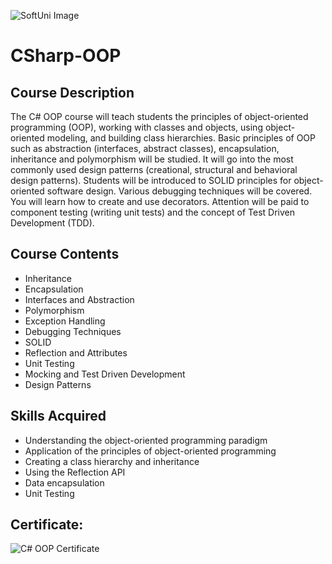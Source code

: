 ![SoftUni Image](https://camo.githubusercontent.com/462508ef76114a5042dc7f65ad7ca653c438afa88e43438568a2b90b5c82bb16/68747470733a2f2f656e637279707465642d74626e302e677374617469632e636f6d2f696d616765733f713d74626e3a414e643947635252493277667a56367550786751714333705534524c3232534348335138446e4b69506726757371703d434155)

# CSharp-OOP

## Course Description

The C# OOP course will teach students the principles of object-oriented programming (OOP), working with classes and objects, using object-oriented modeling, and building class hierarchies. Basic principles of OOP such as abstraction (interfaces, abstract classes), encapsulation, inheritance and polymorphism will be studied. It will go into the most commonly used design patterns (creational, structural and behavioral design patterns). Students will be introduced to SOLID principles for object-oriented software design. Various debugging techniques will be covered. You will learn how to create and use decorators. Attention will be paid to component testing (writing unit tests) and the concept of Test Driven Development (TDD).

## Course Contents

* Inheritance
* Encapsulation
* Interfaces and Abstraction
* Polymorphism
* Exception Handling
* Debugging Techniques
* SOLID
* Reflection and Attributes
* Unit Testing
* Mocking and Test Driven Development
* Design Patterns

## Skills Acquired

* Understanding the object-oriented programming paradigm
* Application of the principles of object-oriented programming
* Creating a class hierarchy and inheritance
* Using the Reflection API
* Data encapsulation
* Unit Testing

## Certificate:
![C# OOP Certificate](https://softuni.bg/certificates/certificates/converttoimage/150791?code=4240c913)

